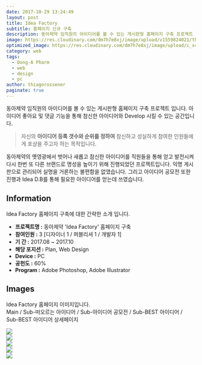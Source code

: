 ```yaml
---
date: 2017-10-29 13:24:49
layout: post
title: Idea Factory
subtitle: 홈페이지 신규 구축
description: 동아제약 임직원의 아이디어를 볼 수 있는 게시판형 홈페이지 구축 프로젝트 입니다.
image: https://res.cloudinary.com/dm7h7e8xj/image/upload/v1559824021/theme12_e0vxlr.jpg
optimized_image: https://res.cloudinary.com/dm7h7e8xj/image/upload/c_scale,w_380/v1559824021/theme12_e0vxlr.jpg
category: web
tags:
  - Dong-A Pharm
  - web
  - design
  - pc
author: thiagorossener
paginate: true
---
```


<link rel="stylesheet" href="/assets/css/slick.css">
<link rel="stylesheet" href="/assets/css/slick-theme.css">


동아제약 임직원의 아이디어를 볼 수 있는 게시판형 홈페이지 구축 프로젝트 입니다.
아이디어 좋아요 및 댓글 기능을 통해 참신한 아이디어와 Develop 시킬 수 있는 공간입니다.



> 자신의 **아이디어 등록 갯수와 순위를 정하여** 참신하고 성실하게 참여한 인원들에게 포상을 주고자 하는 목적입니다.

동아제약의 옛영광에서 벗어나 새롭고 참신한 아이디어를 직원들을 통해 얻고 발전시켜 다시 한번 또 다른 브랜드로 명성을 높이기 위해 진행되었던 프로젝트입니다.
익명 게시판으로 관리되어 실명을 거론하는 불편함을 없앴습니다. 그리고 아이디어 공모전 또한 진행과 Idea D.B를 통해 필요한 아이디어를 얻는데 쓰였습니다.


<!--page-->

## Information

Idea Factory 홈페이지 구축에 대한 간략한 소개 입니다.

- **프로젝트명 :** 동아제약 'Idea Factory' 홈페이지 구축
- **참여인원 :** 3 [디자이너 1 / 퍼블리셔 1 / 개발자 1]
- **기 간 :** 2017.08 ~ 2017.10
- **해당 포지션 :** Plan, Web Design
- **Device :** PC
- **공헌도 :** 60%
- **Program :** Adobe Photoshop, Adobe Illustrator


<!--page-->

## Images

Idea Factory 홈페이지 이미지입니다.<br>
Main / Sub-떠오르는 아이디어 / Sub-아이디어 공모전 / Sub-BEST 아이디어 / Sub-BEST 아이디어 상세페이지

<section class="quotes">
  <div class="bubble">
    <img src="/assets/img/slide/ideafactory01.jpg" />
  </div>
  <div class="bubble">
    <img src="/assets/img/slide/ideafactory02.jpg" /> 
  </div>
  <div class="bubble">
    <img src="/assets/img/slide/ideafactory03.jpg" /> 
  </div>
  <div class="bubble">
    <img src="/assets/img/slide/ideafactory04.jpg" /> 
  </div>
  <div class="bubble">
    <img src="/assets/img/slide/ideafactory05.jpg" /> 
  </div>
</section>

<p></p>
<p></p>



<!--page-->



<script type="text/javascript" src="https://cdnjs.cloudflare.com/ajax/libs/jquery/2.1.3/jquery.min.js"></script>
<script type="text/javascript" src="https://cdn.jsdelivr.net/jquery.slick/1.5.0/slick.min.js"></script>

<script>
	$('.quotes').slick({
  dots: true,
  infinite: true,
  autoplay: false,
  autoplaySpeed: 6000,
  speed: 800,
  slidesToShow: 1,
  adaptiveHeight: true
});
$( document ).ready(function() {
$('.no-fouc').removeClass('no-fouc');
});
</script>